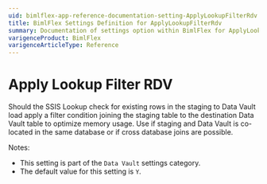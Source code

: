 ```yaml
---
uid: bimlflex-app-reference-documentation-setting-ApplyLookupFilterRdv
title: BimlFlex Settings Definition for ApplyLookupFilterRdv
summary: Documentation of settings option within BimlFlex for ApplyLookupFilterRdv
varigenceProduct: BimlFlex
varigenceArticleType: Reference
---
```


# Apply Lookup Filter RDV

Should the SSIS Lookup check for existing rows in the staging to Data Vault load apply a filter condition joining the staging table to the destination Data Vault table to optimize memory usage. Use if staging and Data Vault is co-located in the same database or if cross database joins are possible.

Notes:
* This setting is part of the `Data Vault` settings category.
 * The default value for this setting is `Y`.